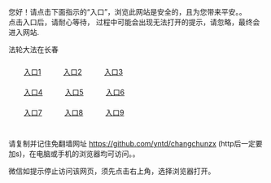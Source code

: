 您好！请点击下面指示的“入口”，浏览此网站是安全的，且为您带来平安。。 <br/>
点击入口后，请耐心等待， 过程中可能会出现无法打开的提示，请忽略，最终会进入网站. </br>

法轮大法在长春<br/>
<div style="padding:10px"><a style="margin:20px" target="_blank" href="https://d2nh8iav8e0d6f.cloudfront.net/2Qpsp?daqfl" id="ccLink1" rel="nofollow">入口1</a> <a target="_blank" style="margin:20px" href="https://d2glqpgqbtbi0w.cloudfront.net/2Qpsp?flrbqu" id="ccLink2" rel="nofollow">入口2</a> <a style="margin:20px" target="_blank" href="https://d2r6glq6fap1zw.cloudfront.net/2Qpsp?ojirc" id="ccLink3" rel="nofollow">入口3</a></div>

<div style="padding:10px" ><a style="margin:20px" target="_blank" href="https://d2nh8iav8e0d6f.cloudfront.net/2Qpsp?daqfl" id="ccLink4" rel="nofollow">入口4</a> <a style="margin:20px" href="https://d2glqpgqbtbi0w.cloudfront.net/2Qpsp?flrbqu" target="_blank" id="ccLink5" rel="nofollow">入口5</a> <a style="margin:20px" href="https://d2r6glq6fap1zw.cloudfront.net/2Qpsp?ojirc" target="_blank" id="ccLink6" rel="nofollow">入口6</a></div>

<div style="padding:10px"><a style="margin:20px" target="_blank" href="https://d2nh8iav8e0d6f.cloudfront.net/2Qpsp?daqfl" id="ccLink7" rel="nofollow">入口7</a> <a style="margin:20px" href="https://d2glqpgqbtbi0w.cloudfront.net/2Qpsp?flrbqu" target="_blank" id="ccLink8" rel="nofollow">入口8</a> <a style="margin:20px" target="_blank" href="https://d2r6glq6fap1zw.cloudfront.net/2Qpsp?ojirc" id="ccLink9" rel="nofollow">入口9</a></div>

<br/>



请复制并记住免翻墙网址 https://github.com/yntd/changchunzx (http后一定要加s)，在电脑或手机的浏览器均可访问。。<br/>

微信如提示停止访问该网页，须先点击右上角，选择浏览器打开。
